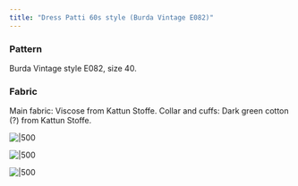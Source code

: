 ```yaml
---
title: "Dress Patti 60s style (Burda Vintage E082)"
---
```


### Pattern
Burda Vintage style E082, size 40.

### Fabric
Main fabric: Viscose from Kattun Stoffe. Collar and cuffs: Dark green cotton (?) from Kattun Stoffe. 


![|500](projects/attachments/DSCF7930.jpg)

![|500](projects/attachments/DSCF7933.jpg)

![|500](projects/attachments/DSCF7936.jpg)